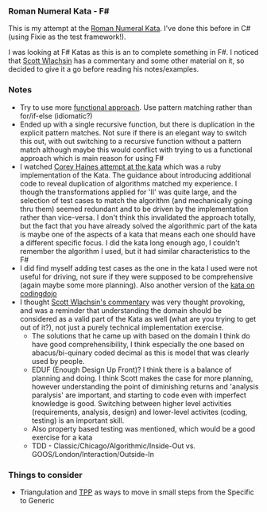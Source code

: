 ﻿### Roman Numeral Kata - F#

This is my attempt at the [Roman Numeral Kata](https://agilekatas.co.uk/katas/romannumerals-kata). I've done this before in C# (using Fixie as the test framework!).

I was looking at F# Katas as this is an to complete something in F#. I noticed that [Scott Wlachsin](https://swlaschin.gitbooks.io/fsharpforfunandprofit/content/posts/roman-numeral-kata.html) has a commentary
and some other material on it, so decided to give it a go before reading his notes/examples.

### Notes

- Try to use more [functional approach](https://fsharpforfunandprofit.com/learning-fsharp/#dos-and-donts). Use pattern matching rather than for/if-else (idiomatic?)
- Ended up with a single recursive function, but there is duplication in the explicit pattern matches. Not sure if there is an elegant way to switch this out, with out switching to a recursive
function without a pattern match although maybe this would conflict with trying to us a functional approach which is main reason for using F#
- I watched [Corey Haines attempt at the kata](http://programmingtour.blogspot.com.au/2012/12/roman-numerals-kata-with-commentary.html) which was a ruby implementation of the Kata. The
guidance about introducing additional code to reveal duplication of algorithms matched my experience. I though the transformations applied for 'II' was quite large, and the selection of test
cases to match the algorithm (and mechanically going thru them) seemed redundant and to be driven by the implementation rather than vice-versa. I don't think this invalidated the approach
totally, but the fact that you have already solved the algorithmic part of the kata is maybe one of the aspects of a kata that means each one should have a different specific focus. I 
did the kata long enough ago, I couldn't remember the algorithm I used, but it had similar characteristics to the F#
- I did find myself adding test cases as the one in the kata I used were not useful for driving, not sure if they were supposed to be comprehensive (again maybe some more planning). Also another
version of the [kata on codingdojo](http://codingdojo.org/cgi-bin/wiki.pl?KataRomanNumerals) 
- I thought [Scott Wlachsin's commentary](https://swlaschin.gitbooks.io/fsharpforfunandprofit/content/posts/roman-numeral-kata.html) was very thought provoking, and was a reminder
that understanding the domain should be considered as a valid part of the Kata as well (what are you trying to get out of it?), not just a purely technical implementation exercise.
    - The solutions that he came up with based on the domain I think do have good comprehensibility, I think especially the one based on abacus/bi-quinary coded decimal as this is model that was clearly used by people. 
    - EDUF (Enough Design Up Front)? I think there is a balance of planning and doing. I think Scott makes the case for more planning, however understanding the point of diminishing returns
    and 'analysis paralysis' are important, and starting to code even with imperfect knowledge is good. Switching between higher level activities (requirements, analysis, design) and lower-level activites
    (coding, testing) is an important skill.  
    - Also property based testing was mentioned, which would be a good exercise for a kata
    - TDD - Classic/Chicago/Algorithmic/Inside-Out vs. GOOS/London/Interaction/Outside-In 

### Things to consider

- Triangulation and [TPP](https://en.wikipedia.org/wiki/Transformation_Priority_Premise) as ways to move in small steps from the Specific to Generic 
